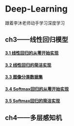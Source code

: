 # Deep-Learning
跟着李沐老师动手学习深度学习

## ch3——线性回归模型
#### [3.1 线性回归的从零开始实现](https://github.com/Dreamakerr/Deep-learning/blob/main/ch3/01_linear-regression-scratch.py)
#### [3.2 线性回归的简洁实现](https://github.com/Dreamakerr/Deep-learning/blob/main/ch3/02_linear-regression-concise.py)
#### [3.3 图像分类数据集](https://github.com/Dreamakerr/Deep-learning/blob/main/ch3/03_image-classification-dataset.py)
#### [3.4 Softmax回归的从零开始实现](https://github.com/Dreamakerr/Deep-learning/blob/main/ch3/04_softmax-regression-scratch.py)
#### [3.5 Softmax回归的简洁实现](https://github.com/Dreamakerr/Deep-learning/blob/main/ch3/05_softmax-regression-concise.py)


## ch4——多层感知机
